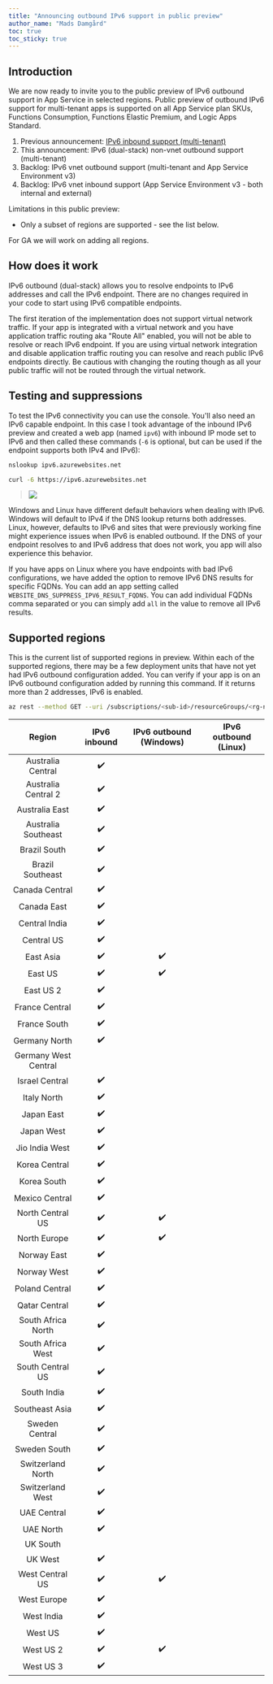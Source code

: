 ```yaml
---
title: "Announcing outbound IPv6 support in public preview"
author_name: "Mads Damgård"
toc: true
toc_sticky: true
---
```


## Introduction

We are now ready to invite you to the public preview of IPv6 outbound support in App Service in selected regions. Public preview of outbound IPv6 support for multi-tenant apps is supported on all App Service plan SKUs, Functions Consumption, Functions Elastic Premium, and Logic Apps Standard.

1. Previous announcement: [IPv6 inbound support (multi-tenant)](https://azure.github.io/AppService/2024/11/08/Announcing-Inbound-IPv6-support)
1. This announcement: IPv6 (dual-stack) non-vnet outbound support (multi-tenant)
1. Backlog: IPv6 vnet outbound support (multi-tenant and App Service Environment v3)
1. Backlog: IPv6 vnet inbound support (App Service Environment v3 - both internal and external)

Limitations in this public preview:

* Only a subset of regions are supported - see the list below.

For GA we will work on adding all regions.

## How does it work

IPv6 outbound (dual-stack) allows you to resolve endpoints to IPv6 addresses and call the IPv6 endpoint. There are no changes required in your code to start using IPv6 compatible endpoints.

The first iteration of the implementation does not support virtual network traffic. If your app is integrated with a virtual network and you have application traffic routing aka "Route All" enabled, you will not be able to resolve or reach IPv6 endpoint. If you are using virtual network integration and disable application traffic routing you can resolve and reach public IPv6 endpoints directly. Be cautious with changing the routing though as all your public traffic will not be routed through the virtual network.

## Testing and suppressions

To test the IPv6 connectivity you can use the console. You'll also need an IPv6 capable endpoint. In this case I took advantage of the inbound IPv6 preview and created a web app (named `ipv6`) with inbound IP mode set to IPv6 and then called these commands (`-6` is optional, but can be used if the endpoint supports both IPv4 and IPv6):

```bash
nslookup ipv6.azurewebsites.net

curl -6 https://ipv6.azurewebsites.net
```

> ![]({{site.baseurl}}/media/2024/09/ipv6-outbound-test.png)

Windows and Linux have different default behaviors when dealing with IPv6. Windows will default to IPv4 if the DNS lookup returns both addresses. Linux, however, defaults to IPv6 and sites that were previously working fine might experience issues when IPv6 is enabled outbound. If the DNS of your endpoint resolves to and IPv6 address that does not work, you app will also experience this behavior.

If you have apps on Linux where you have endpoints with bad IPv6 configurations, we have added the option to remove IPv6 DNS results for specific FQDNs. You can add an app setting called `WEBSITE_DNS_SUPPRESS_IPV6_RESULT_FQDNS`. You can add individual FQDNs comma separated or you can simply add `all` in the value to remove all IPv6 results.

## Supported regions

This is the current list of supported regions in preview. Within each of the supported regions, there may be a few deployment units that have not yet had IPv6 outbound configuration added. You can verify if your app is on an IPv6 outbound configuration added by running this command. If it returns more than 2 addresses, IPv6 is enabled.

```bash
az rest --method GET --uri /subscriptions/<sub-id>/resourceGroups/<rg-name>/providers/Microsoft.Web/sites/<app-name>?api-version=2024-04-01 --query properties.outboundIpv6Addresses
```

| Region               | IPv6 inbound          |  IPv6 outbound (Windows) | IPv6 outbound (Linux) |
| :------------------: | :-------------------: | :----------------------: | :-------------------: |
| Australia Central    | :heavy_check_mark:    |                          |                       |
| Australia Central 2  | :heavy_check_mark:    |                          |                       |
| Australia East       | :heavy_check_mark:    |                          |                       |
| Australia Southeast  | :heavy_check_mark:    |                          |                       |
| Brazil South         | :heavy_check_mark:    |                          |                       |
| Brazil Southeast     | :heavy_check_mark:    |                          |                       |
| Canada Central       | :heavy_check_mark:    |                          |                       |
| Canada East          | :heavy_check_mark:    |                          |                       |
| Central India        | :heavy_check_mark:    |                          |                       |
| Central US           | :heavy_check_mark:    |                          |                       |
| East Asia            | :heavy_check_mark:    | :heavy_check_mark:       |                       |
| East US              | :heavy_check_mark:    | :heavy_check_mark:       |                       |
| East US 2            | :heavy_check_mark:    |                          |                       |
| France Central       | :heavy_check_mark:    |                          |                       |
| France South         | :heavy_check_mark:    |                          |                       |
| Germany North        | :heavy_check_mark:    |                          |                       |
| Germany West Central |                       |                          |                       |
| Israel Central       | :heavy_check_mark:    |                          |                       |
| Italy North          | :heavy_check_mark:    |                          |                       |
| Japan East           | :heavy_check_mark:    |                          |                       |
| Japan West           | :heavy_check_mark:    |                          |                       |
| Jio India West       | :heavy_check_mark:    |                          |                       |
| Korea Central        | :heavy_check_mark:    |                          |                       |
| Korea South          | :heavy_check_mark:    |                          |                       |
| Mexico Central       | :heavy_check_mark:    |                          |                       |
| North Central US     | :heavy_check_mark:    | :heavy_check_mark:       |                       |
| North Europe         | :heavy_check_mark:    | :heavy_check_mark:       |                       |
| Norway East          | :heavy_check_mark:    |                          |                       |
| Norway West          | :heavy_check_mark:    |                          |                       |
| Poland Central       | :heavy_check_mark:    |                          |                       |
| Qatar Central        | :heavy_check_mark:    |                          |                       |
| South Africa North   | :heavy_check_mark:    |                          |                       |
| South Africa West    | :heavy_check_mark:    |                          |                       |
| South Central US     | :heavy_check_mark:    |                          |                       |
| South India          | :heavy_check_mark:    |                          |                       |
| Southeast Asia       | :heavy_check_mark:    |                          |                       |
| Sweden Central       | :heavy_check_mark:    |                          |                       |
| Sweden South         | :heavy_check_mark:    |                          |                       |
| Switzerland North    | :heavy_check_mark:    |                          |                       |
| Switzerland West     | :heavy_check_mark:    |                          |                       |
| UAE Central          | :heavy_check_mark:    |                          |                       |
| UAE North            | :heavy_check_mark:    |                          |                       |
| UK South             |                       |                          |                       |
| UK West              | :heavy_check_mark:    |                          |                       |
| West Central US      | :heavy_check_mark:    | :heavy_check_mark:       |                       |
| West Europe          | :heavy_check_mark:    |                          |                       |
| West India           | :heavy_check_mark:    |                          |                       |
| West US              | :heavy_check_mark:    |                          |                       |
| West US 2            | :heavy_check_mark:    | :heavy_check_mark:       |                       |
| West US 3            | :heavy_check_mark:    |                          |                       |
